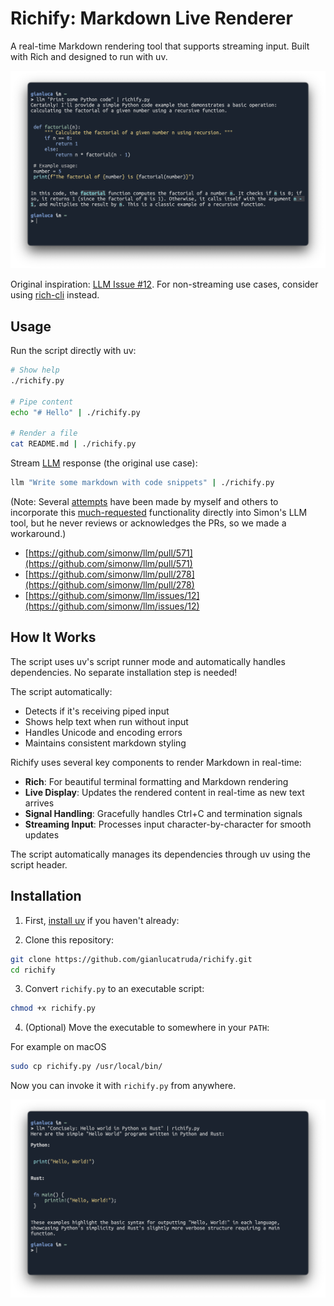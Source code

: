 # Richify: Markdown Live Renderer

A real-time Markdown rendering tool that supports streaming input. 
Built with Rich and designed to run with uv.

![Example of using richify in terminal](img/example_01.png) 

Original inspiration: [LLM Issue #12](https://github.com/simonw/llm/issues/12#issuecomment-2558147310).
For non-streaming use cases, consider using [rich-cli](https://github.com/Textualize/rich-cli/) instead.


## Usage

Run the script directly with uv:
```bash
# Show help
./richify.py

# Pipe content
echo "# Hello" | ./richify.py

# Render a file
cat README.md | ./richify.py
```

Stream [LLM](https://github.com/simonw/llm) response (the original use case):

```bash
llm "Write some markdown with code snippets" | ./richify.py
```

(Note: Several [attempts](https://github.com/simonw/llm/pulls?q=is%3Apr+rich) have been made by myself and others to incorporate this [much-requested](https://github.com/simonw/llm/issues/12) functionality directly into Simon's LLM tool, but he never reviews or acknowledges the PRs, so we made a workaround.)

- [https://github.com/simonw/llm/pull/571](https://github.com/simonw/llm/pull/571)
- [https://github.com/simonw/llm/pull/278](https://github.com/simonw/llm/pull/278) 
- [https://github.com/simonw/llm/issues/12](https://github.com/simonw/llm/issues/12)


## How It Works

The script uses uv's script runner mode and automatically handles dependencies. No separate installation step is needed!

The script automatically:
- Detects if it's receiving piped input
- Shows help text when run without input
- Handles Unicode and encoding errors
- Maintains consistent markdown styling

Richify uses several key components to render Markdown in real-time:

- **Rich**: For beautiful terminal formatting and Markdown rendering
- **Live Display**: Updates the rendered content in real-time as new text arrives
- **Signal Handling**: Gracefully handles Ctrl+C and termination signals
- **Streaming Input**: Processes input character-by-character for smooth updates

The script automatically manages its dependencies through uv using the script header.

## Installation

1. First, [install uv](https://docs.astral.sh/uv/getting-started/installation/) if you haven't already:

2. Clone this repository:
```bash
git clone https://github.com/gianlucatruda/richify.git
cd richify
```

3. Convert `richify.py` to an executable script:
```bash
chmod +x richify.py
```

4. (Optional) Move the executable to somewhere in your `PATH`:

For example on macOS 

```bash
sudo cp richify.py /usr/local/bin/
```

Now you can invoke it with `richify.py` from anywhere.


![Example of using richify in terminal](img/example_02.png) 

